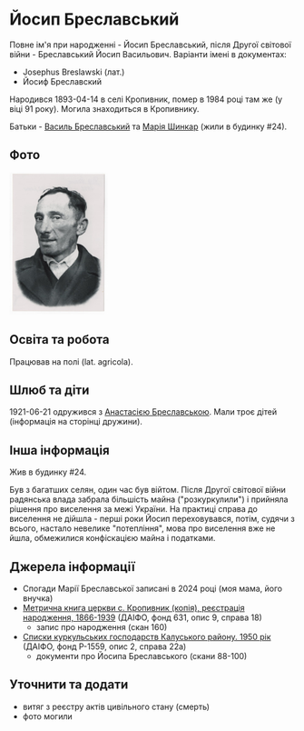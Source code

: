 # Йосип Бреславський #

Повне ім'я при народженні - Йосип Бреславський, після Другої світової війни - Бреславський Йосип Васильович. Варіанти імені в документах:

- Josephus Breslawski (лат.)
- Йосиф Бреславский

Народився 1893-04-14 в селі Кропивник, помер в 1984 році там же (у віці 91 року). Могила знаходиться в Кропивнику.

Батьки - [Василь Бреславський](Василь%20Бреславський%20(1854).md) та [Марія Шинкар](Марія%20Шинкар.md) (жили в будинку #24).

## Фото ##

[<img src="../photos/photo_014_75.jpg" height=250 />](../photos/photo_014.md)

## Освіта та робота ##

Працював на полі (lat. agricola).

## Шлюб та діти ##

1921-06-21 одружився з [Анастасією Бреславською](Анастасія%20Бреславська.md). Мали троє дітей (інформація на сторінці дружини).

## Інша інформація ##

Жив в будинку #24.

Був з багатших селян, один час був війтом. Після Другої світової війни радянська влада забрала більшість майна ("розкуркулили") і прийняла рішення про виселення за межі України. На практиці справа до виселення не дійшла - перші роки Йосип переховувався, потім, судячи з всього, настало невелике "потепління", мова про виселення вже не йшла, обмежилися конфіскацією майна і податками.

## Джерела інформації ##

- Спогади Марії Бреславської записані в 2024 році (моя мама, його внучка)
- [Метрична книга церкви c. Кропивник (копія), реєстрація народження, 1866-1939](https://drive.google.com/drive/folders/18U3PZbOdTgMM1U5Iw7UTo_8A_ZYruVRu) (ДАІФО, фонд 631, опис 9, справа 18)
  - запис про народження (скан 160)
- [Списки куркульських господарств Калуського району. 1950 рік](https://drive.google.com/drive/folders/1H3Xm_aRBplb3qx4Guaq5TR7KxXzXVuQ4) (ДАІФО, фонд Р-1559, опис 2, справа 22a)
  - документи про Йосипа Бреславського (скани 88-100)

## Уточнити та додати ##

- витяг з реєстру актів цивільного стану (смерть)
- фото могили
